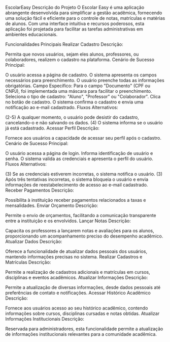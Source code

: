 EscolarEasy
Descrição do Projeto
O Escolar Easy é uma aplicação abrangente desenvolvida para simplificar a gestão acadêmica, fornecendo uma solução fácil e eficiente para o controle de notas, matrículas e matérias de alunos. Com uma interface intuitiva e recursos poderosos, esta aplicação foi projetada para facilitar as tarefas administrativas em ambientes educacionais.

Funcionalidades Principais
Realizar Cadastro
Descrição:

Permita que novos usuários, sejam eles alunos, professores, ou colaboradores, realizem o cadastro na plataforma.
Cenário de Sucesso Principal:

O usuário acessa a página de cadastro.
O sistema apresenta os campos necessários para preenchimento.
O usuário preenche todas as informações obrigatórias.
Campo Específico:
Para o campo "Documento" (CPF ou CNPJ), foi implementada uma máscara para facilitar o preenchimento.
Seleciona o tipo de cadastro: "Aluno", "Professor" ou "Colaborador".
Clica no botão de cadastro.
O sistema confirma o cadastro e envia uma notificação ao e-mail cadastrado.
Fluxos Alternativos:

(2-5) A qualquer momento, o usuário pode desistir do cadastro, cancelando-o e não salvando os dados.
(4) O sistema informa se o usuário já está cadastrado.
Acessar Perfil
Descrição:

Fornece aos usuários a capacidade de acessar seu perfil após o cadastro.
Cenário de Sucesso Principal:

O usuário acessa a página de login.
Informa identificação de usuário e senha.
O sistema valida as credenciais e apresenta o perfil do usuário.
Fluxos Alternativos:

(3) Se as credenciais estiverem incorretas, o sistema notifica o usuário.
(3) Após três tentativas incorretas, o sistema bloqueia o usuário e envia informações de reestabelecimento de acesso ao e-mail cadastrado.
Receber Pagamentos
Descrição:

Possibilita à instituição receber pagamentos relacionados a taxas e mensalidades.
Enviar Orçamento
Descrição:

Permite o envio de orçamentos, facilitando a comunicação transparente entre a instituição e os envolvidos.
Lançar Notas
Descrição:

Capacita os professores a lançarem notas e avaliações para os alunos, proporcionando um acompanhamento preciso do desempenho acadêmico.
Atualizar Dados
Descrição:

Oferece a funcionalidade de atualizar dados pessoais dos usuários, mantendo informações precisas no sistema.
Realizar Cadastros e Matrículas
Descrição:

Permite a realização de cadastros adicionais e matrículas em cursos, disciplinas e eventos acadêmicos.
Atualizar Informações
Descrição:

Permite a atualização de diversas informações, desde dados pessoais até preferências de contato e notificações.
Acessar Histórico Acadêmico
Descrição:

Fornece aos usuários acesso ao seu histórico acadêmico, contendo informações sobre cursos, disciplinas cursadas e notas obtidas.
Atualizar Informações Institucionais
Descrição:

Reservada para administradores, esta funcionalidade permite a atualização de informações institucionais relevantes para a comunidade acadêmica.
